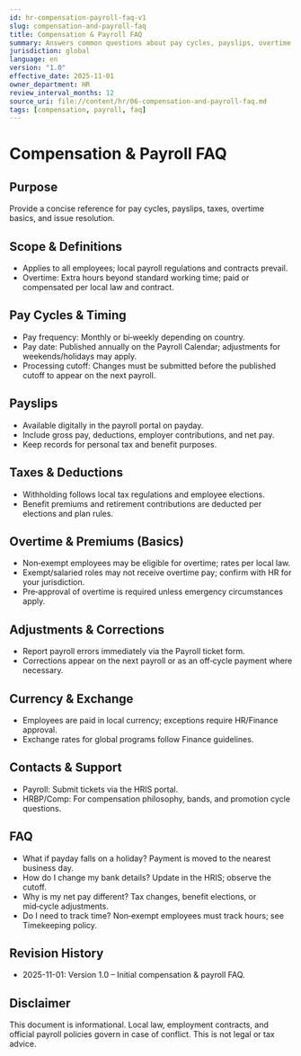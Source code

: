 ```yaml
---
id: hr-compensation-payroll-faq-v1
slug: compensation-and-payroll-faq
title: Compensation & Payroll FAQ
summary: Answers common questions about pay cycles, payslips, overtime basics, adjustments, and who to contact.
jurisdiction: global
language: en
version: "1.0"
effective_date: 2025-11-01
owner_department: HR
review_interval_months: 12
source_uri: file://content/hr/06-compensation-and-payroll-faq.md
tags: [compensation, payroll, faq]
---
```


# Compensation & Payroll FAQ

## Purpose
Provide a concise reference for pay cycles, payslips, taxes, overtime basics, and issue resolution.

## Scope & Definitions
- Applies to all employees; local payroll regulations and contracts prevail.
- Overtime: Extra hours beyond standard working time; paid or compensated per local law and contract.

## Pay Cycles & Timing
- Pay frequency: Monthly or bi‑weekly depending on country.
- Pay date: Published annually on the Payroll Calendar; adjustments for weekends/holidays may apply.
- Processing cutoff: Changes must be submitted before the published cutoff to appear on the next payroll.

## Payslips
- Available digitally in the payroll portal on payday.
- Include gross pay, deductions, employer contributions, and net pay.
- Keep records for personal tax and benefit purposes.

## Taxes & Deductions
- Withholding follows local tax regulations and employee elections.
- Benefit premiums and retirement contributions are deducted per elections and plan rules.

## Overtime & Premiums (Basics)
- Non‑exempt employees may be eligible for overtime; rates per local law.
- Exempt/salaried roles may not receive overtime pay; confirm with HR for your jurisdiction.
- Pre‑approval of overtime is required unless emergency circumstances apply.

## Adjustments & Corrections
- Report payroll errors immediately via the Payroll ticket form.
- Corrections appear on the next payroll or as an off‑cycle payment where necessary.

## Currency & Exchange
- Employees are paid in local currency; exceptions require HR/Finance approval.
- Exchange rates for global programs follow Finance guidelines.

## Contacts & Support
- Payroll: Submit tickets via the HRIS portal.
- HRBP/Comp: For compensation philosophy, bands, and promotion cycle questions.

## FAQ
- What if payday falls on a holiday? Payment is moved to the nearest business day.
- How do I change my bank details? Update in the HRIS; observe the cutoff.
- Why is my net pay different? Tax changes, benefit elections, or mid‑cycle adjustments.
- Do I need to track time? Non‑exempt employees must track hours; see Timekeeping policy.

## Revision History
- 2025-11-01: Version 1.0 – Initial compensation & payroll FAQ.

## Disclaimer
This document is informational. Local law, employment contracts, and official payroll policies govern in case of conflict. This is not legal or tax advice.


